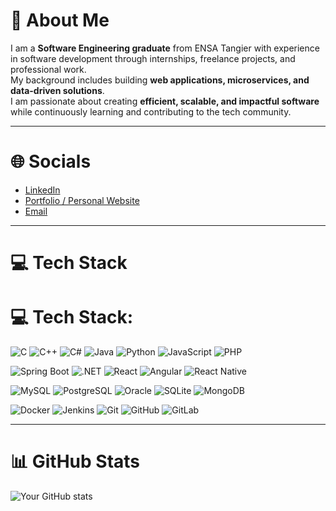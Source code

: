 # 💫 About Me
I am a **Software Engineering graduate** from ENSA Tangier with experience in software development through internships, freelance projects, and professional work.  
My background includes building **web applications, microservices, and data-driven solutions**.  
I am passionate about creating **efficient, scalable, and impactful software** while continuously learning and contributing to the tech community.  

---

# 🌐 Socials
- [LinkedIn](your-link-here)  
- [Portfolio / Personal Website](your-link-here)  
- [Email](mailto:your-email-here)  

---

# 💻 Tech Stack
# 💻 Tech Stack:

![C](https://img.shields.io/badge/c-%2300599C.svg?logo=c&logoColor=white)
![C++](https://img.shields.io/badge/c++-%2300599C.svg?logo=c%2B%2B&logoColor=white)
![C#](https://img.shields.io/badge/c%23-%23239120.svg?logo=c-sharp&logoColor=white)
![Java](https://img.shields.io/badge/java-%23ED8B00.svg?logo=openjdk&logoColor=white)
![Python](https://img.shields.io/badge/python-%233776AB.svg?logo=python&logoColor=white)
![JavaScript](https://img.shields.io/badge/javascript-%23323330.svg?logo=javascript&logoColor=%23F7DF1E)
![PHP](https://img.shields.io/badge/php-%23777BB4.svg?logo=php&logoColor=white)

![Spring Boot](https://img.shields.io/badge/springboot-%236DB33F.svg?logo=springboot&logoColor=white)
![.NET](https://img.shields.io/badge/.NET-512BD4?logo=dotnet&logoColor=white)
![React](https://img.shields.io/badge/react-%2320232a.svg?logo=react&logoColor=%2361DAFB)
![Angular](https://img.shields.io/badge/angular-%23DD0031.svg?logo=angular&logoColor=white)
![React Native](https://img.shields.io/badge/react_native-%2320232a.svg?logo=react&logoColor=%2361DAFB)

![MySQL](https://img.shields.io/badge/mysql-%2300f.svg?logo=mysql&logoColor=white)
![PostgreSQL](https://img.shields.io/badge/postgresql-%23316192.svg?logo=postgresql&logoColor=white)
![Oracle](https://img.shields.io/badge/oracle-%23F00000.svg?logo=oracle&logoColor=white)
![SQLite](https://img.shields.io/badge/sqlite-%2307405e.svg?logo=sqlite&logoColor=white)
![MongoDB](https://img.shields.io/badge/mongodb-%234ea94b.svg?logo=mongodb&logoColor=white)

![Docker](https://img.shields.io/badge/docker-%230db7ed.svg?logo=docker&logoColor=white)
![Jenkins](https://img.shields.io/badge/jenkins-%232C5263.svg?logo=jenkins&logoColor=white)
![Git](https://img.shields.io/badge/git-%23F05033.svg?logo=git&logoColor=white)
![GitHub](https://img.shields.io/badge/github-%23181717.svg?logo=github&logoColor=white)
![GitLab](https://img.shields.io/badge/gitlab-%23181717.svg?logo=gitlab&logoColor=orange)


---

# 📊 GitHub Stats
![Your GitHub stats](https://github-readme-stats.vercel.app/api?username=YourUsername&show_icons=true&theme=default)
